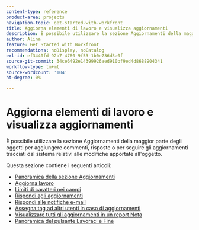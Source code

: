```yaml
---
content-type: reference
product-area: projects
navigation-topic: get-started-with-workfront
title: Aggiorna elementi di lavoro e visualizza aggiornamenti
description: È possibile utilizzare la sezione Aggiornamenti della maggior parte degli oggetti per aggiungere commenti, risposte o per seguire gli aggiornamenti tracciati dal sistema relativi alle modifiche apportate all'oggetto.
author: Alina
feature: Get Started with Workfront
recommendations: noDisplay, noCatalog
exl-id: ef3440fd-92b7-4760-9f53-1b0e736d3a0f
source-git-commit: 34ce6492e14399926aed910bf9ed4d8688904341
workflow-type: tm+mt
source-wordcount: '104'
ht-degree: 0%

---
```


# Aggiorna elementi di lavoro e visualizza aggiornamenti

È possibile utilizzare la sezione Aggiornamenti della maggior parte degli oggetti per aggiungere commenti, risposte o per seguire gli aggiornamenti tracciati dal sistema relativi alle modifiche apportate all&#39;oggetto.

Questa sezione contiene i seguenti articoli:

* [Panoramica della sezione Aggiornamenti](../../workfront-basics/updating-work-items-and-viewing-updates/updates-tab-overview.md)
* [Aggiorna lavoro](../../workfront-basics/updating-work-items-and-viewing-updates/update-work.md)
* [Limiti di caratteri nei campi](../../workfront-basics/updating-work-items-and-viewing-updates/character-limits-in-fields.md)
* [Rispondi agli aggiornamenti](../../workfront-basics/updating-work-items-and-viewing-updates/reply-to-updates.md)
* [Rispondi alle notifiche e-mail](../../workfront-basics/updating-work-items-and-viewing-updates/reply-to-email-notifications.md)
* [Assegna tag ad altri utenti in caso di aggiornamenti](../../workfront-basics/updating-work-items-and-viewing-updates/tag-others-on-updates.md)
* [Visualizzare tutti gli aggiornamenti in un report Nota](../../workfront-basics/updating-work-items-and-viewing-updates/view-all-updates-in-a-report.md)
* [Panoramica del pulsante Lavoraci e Fine](../../workfront-basics/updating-work-items-and-viewing-updates/work-on-it-and-done-buttons-accept-complete-work.md)

